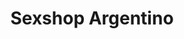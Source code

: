 ---
title: "Sexshop Argentino"
url: /ciudad-autonoma-de-buenos-aires/sexshop-argentino/
shop: Erotik
---